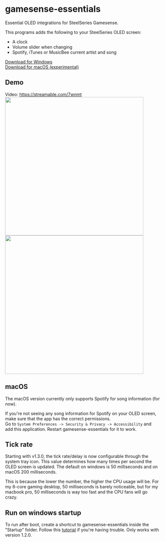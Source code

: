 # gamesense-essentials
Essential OLED integrations for SteelSeries Gamesense.

This programs adds the following to your SteelSeries OLED screen:

- A clock
- Volume slider when changing
- Spotify, iTunes or MusicBee current artist and song

[Download for Windows](https://github.com/mtricht/gamesense-essentials/releases/download/1.3.0/gamesense-essentials-1.3.0.msi)  
[Download for macOS (experimental)](https://github.com/mtricht/gamesense-essentials/releases/download/1.3.0/gamesense-essentials-1.3.0.dmg)

## Demo
Video: https://streamable.com/7wnmt  
<img src="https://raw.githubusercontent.com/mtricht/gamesense-essentials/master/photos/clock.png" width="450" />  
<img src="https://raw.githubusercontent.com/mtricht/gamesense-essentials/master/photos/volume.png" width="450" />

## macOS
The macOS version currently only supports Spotify for song information (for now).  

If you're not seeing any song information for Spotify on your OLED screen, make sure that the app has the correct permissions.  
Go to `System Preferences -> Security & Privacy -> Accessibility` and add this application. Restart gamesense-essentials for it to work.

## Tick rate
Starting with v1.3.0, the tick rate/delay is now configurable through the system tray icon. This value determines how many times per second the OLED screen is updated.
The default on windows is 50 milliseconds and on macOS 200 milliseconds.

This is because the lower the number, the higher the CPU usage will be. For my 8-core gaming desktop, 50 milliseconds is barely noticeable, but for my macbook pro, 50 milliseconds is way too fast and the CPU fans will go crazy.   

## Run on windows startup
To run after boot, create a shortcut to gamesense-essentials inside the "Startup" folder. Follow this [tutorial](https://www.howtogeek.com/208224/how-to-add-programs-files-and-folders-to-system-startup-in-windows-8.1/) if you're having trouble. Only works with version 1.2.0.

